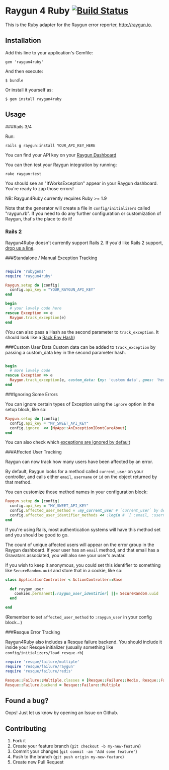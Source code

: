 # Raygun 4 Ruby [![Build Status](https://travis-ci.org/MindscapeHQ/raygun4ruby.png?branch=master)](https://travis-ci.org/MindscapeHQ/raygun4ruby)

This is the Ruby adapter for the Raygun error reporter, http://raygun.io.


## Installation

Add this line to your application's Gemfile:

    gem 'raygun4ruby'

And then execute:

    $ bundle

Or install it yourself as:

    $ gem install raygun4ruby

## Usage

###Rails 3/4

Run:

    rails g raygun:install YOUR_API_KEY_HERE

You can find your API key on your [Raygun Dashboard](https://app.raygun.io/dashboard/)

You can then test your Raygun integration by running:

    rake raygun:test

You should see an "ItWorksException" appear in your Raygun dashboard. You're ready to zap those errors!

NB: Raygun4Ruby currently requires Ruby >= 1.9

Note that the generator will create a file in `config/initializers` called "raygun.rb". If you need to do any further configuration or customization of Raygun, that's the place to do it!

### Rails 2

Raygun4Ruby doesn't currently support Rails 2. If you'd like Rails 2 support, [drop us a line](http://raygun.io/forums).

###Standalone / Manual Exception Tracking

```ruby

require 'rubygems'
require 'raygun4ruby'

Raygun.setup do |config|
  config.api_key = "YOUR_RAYGUN_API_KEY"
end

begin
  # your lovely code here
rescue Exception => e
  Raygun.track_exception(e)
end

```

(You can also pass a Hash as the second parameter to `track_exception`. It should look like a [Rack Env Hash](http://rack.rubyforge.org/doc/SPEC.html))

###Custom User Data
Custom data can be added to `track_exception` by passing a custom_data key in the second parameter hash.

```ruby

begin
  # more lovely code
rescue Exception => e
  Raygun.track_exception(e, custom_data: {my: 'custom data', goes: 'here'})
end

```

###Ignoring Some Errors

You can ignore certain types of Exception using the `ignore` option in the setup block, like so:

```ruby
Raygun.setup do |config|
  config.api_key = "MY_SWEET_API_KEY"
  config.ignore  << [MyApp::AnExceptionIDontCareAbout]
end
```

You can also check which [exceptions are ignored by default](https://github.com/MindscapeHQ/raygun4ruby/blob/master/lib/raygun/configuration.rb#L26)

###Affected User Tracking

Raygun can now track how many users have been affected by an error.

By default, Raygun looks for a method called `current_user` on your controller, and calls either `email`, `username` or `id` on the object returned by that method. 

You can customize those method names in your configuration block:

```ruby
Raygun.setup do |config|
  config.api_key = "MY_SWEET_API_KEY"
  config.affected_user_method = :my_current_user # `current_user` by default
  config.affected_user_identifier_methods << :login # `[ :email, :username, :id ]` by default - will use the first that works
end
```

If you're using Rails, most authentication systems will have this method set and you should be good to go.

The count of unique affected users will appear on the error group in the Raygun dashboard. If your user has an `email` method, and that email has a Gravatars associated, you will also see your user's avatar. 

If you wish to keep it anonymous, you could set this identifier to something like `SecureRandom.uuid` and store that in a cookie, like so:

```ruby
class ApplicationController < ActionController::Base
 
  def raygun_user
    cookies.permanent[:raygun_user_identifier] ||= SecureRandom.uuid
  end

end
```

(Remember to set `affected_user_method` to `:raygun_user` in your config block...)

###Resque Error Tracking

Raygun4Ruby also includes a Resque failure backend. You should include it inside your Resque initializer (usually something like `config/initializers/load_resque.rb`)

```ruby
require 'resque/failure/multiple'
require 'resque/failure/raygun'
require 'resque/failure/redis'

Resque::Failure::Multiple.classes = [Resque::Failure::Redis, Resque::Failure::Raygun]
Resque::Failure.backend = Resque::Failure::Multiple
```

## Found a bug?

Oops! Just let us know by opening an Issue on Github.

## Contributing

1. Fork it
2. Create your feature branch (`git checkout -b my-new-feature`)
3. Commit your changes (`git commit -am 'Add some feature'`)
4. Push to the branch (`git push origin my-new-feature`)
5. Create new Pull Request
